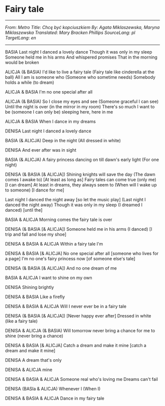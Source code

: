 # Fairy tale
---
_From_: _Metro_
_Title_: _Chcę być kopciuszkiem_
_By_: _Agata Miklaszewska, Maryna Miklaszewska_
_Translated_: _Mary Bracken Phillips_
_SourceLang_: _pl_
_TargetLang_: _en_

---

BASIA
Last night I danced a lovely dance
Though it was only in my sleep
Someone held me in his arms
And whispered promises
That in the morning would be broken

ALICJA (& BASIA)
I'd like to live a fairy tale
(Fairy tale like cinderella at the ball)
All I am is someone who
(Someone who sometime needs)
Somebody holds a while
(to dream)

ALICJA & BASIA
I'm no one special after all

ALICJA (& BASIA)
So I close my eyes and see
(Someone graceful I can see)
Until the night is over
(in the mirror in my room)
There's so much I want to be
(someone I can only be)
sleeping here, here in me

ALICJA & BASIA
When I dance in my dreams

DENISA
Last night I danced a lovely dance

BASIA (& ALICJA)
Deep in the night
(All dressed in white)

DENISA
And ever after was in sight

BASIA (& ALICJA)
A fairy princess dancing on till dawn's early light
(For one night)

DENISA (& BASIA [& ALICJA])
Shining knights will save the day
(The dawn comes I awake to)
[At least as long as]
Fairy tales can come true
(only me)
[I can dream]
At least in dreams, they always seem to
(When will I wake up to someone)
[I dance for me]

Last night I danced the night away
[so let the music play]
(Last night I danced the night away)
Though it was only in my sleep
(I dreamed I danced)
[until the]

BASIA & ALICJA
Morning comes the fairy tale is over

DENISA (& BASIA [& ALICJA])
Someone held me in his arms
(I danced)
[I trip and fall and lose my shoe]

DENISA & BASIA & ALICJA
Within a fairy tale I'm

DENISA & BASIA [& ALICJA]
No one special after all
[someone who lives for a page]
I'm no one's fairy princess now
[of someone else's tale]

DENISA (& BASIA [& ALICJA])
And no one dream of me

BASIA & ALICJA
I want to shine on my own

DENISA
Shining brightly

DENISA & BASIA
Like a firefly

DENISA & BASIA & ALICJA
Will I never ever be in a fairy tale

DENISA (& BASIA [& ALICJA])
[Never happy ever after]
Dressed in white
(like a fairy tale)

DENISA & ALICJA (& BASIA)
Will tomorrow never bring a chance for me to shine (never bring a chance)


DENISA & BASIA [& ALICJA]
Catch a dream and make it mine
[catch a dream and make it mine]

DENISA
A dream that's only

DENISA & ALICJA
mine

DENISA & BASIA & ALICJA
Someone real who's loving me
Dreams can't fail

DENISA (BASIa & ALICJA)
Whenever I
(When I)

DENISA & BASIA & ALICJA
Dance in my fairy tale




